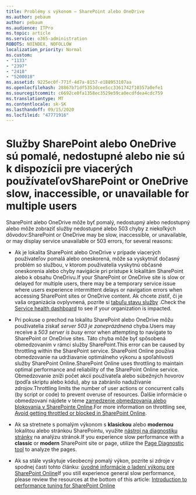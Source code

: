 ```yaml
---
title: Problémy s výkonom – SharePoint alebo OneDrive
ms.author: pebaum
author: pebaum
ms.audience: ITPro
ms.topic: article
ms.service: o365-administration
ROBOTS: NOINDEX, NOFOLLOW
localization_priority: Normal
ms.custom:
- "1133"
- "2397"
- "2418"
- "5200018"
ms.assetid: 9225ec0f-771f-4d7a-8157-e188953107aa
ms.openlocfilehash: 28867b71df5353dcee5cc3361742f10357a0efe1
ms.sourcegitcommit: c6692ce0fa1358ec3529e59ca0ecdfdea4cdc759
ms.translationtype: MT
ms.contentlocale: sk-SK
ms.lasthandoff: 09/15/2020
ms.locfileid: "47771916"
---
```

# <a name="sharepoint-or-onedrive-slow-inaccessible-or-unavailable-for-multiple-users"></a><span data-ttu-id="32fe6-102">Služby SharePoint alebo OneDrive sú pomalé, nedostupné alebo nie sú k dispozícii pre viacerých používateľov</span><span class="sxs-lookup"><span data-stu-id="32fe6-102">SharePoint or OneDrive slow, inaccessible, or unavailable for multiple users</span></span>

<span data-ttu-id="32fe6-103">SharePoint alebo OneDrive môže byť pomalý, nedostupný alebo nedostupný alebo môže zobraziť služby nedostupné alebo 503 chyby z niekoľkých dôvodov:</span><span class="sxs-lookup"><span data-stu-id="32fe6-103">SharePoint or OneDrive may be slow, inaccessible, or unavailable, or may display service unavailable or 503 errors, for several reasons:</span></span>
  
- <span data-ttu-id="32fe6-104">Ak je lokalita SharePoint alebo OneDrive v prípade viacerých používateľov pomalá alebo oneskorená, môže sa vyskytnúť dočasný problém so službou, v ktorom používatelia vyskytnú občasné oneskorenia alebo chyby navigácie pri prístupe k lokalitám SharePoint alebo k obsahu OneDrivu.</span><span class="sxs-lookup"><span data-stu-id="32fe6-104">If your SharePoint or OneDrive site is slow or delayed for multiple users, there may be a temporary service issue where users experience intermittent delays or navigation errors when accessing SharePoint sites or OneDrive content.</span></span> <span data-ttu-id="32fe6-105">Ak chcete zistiť, či je vaša organizácia ovplyvnená, pozrite si [tabuľu stavu služby](https://admin.microsoft.com/AdminPortal/Home#/servicehealth) .</span><span class="sxs-lookup"><span data-stu-id="32fe6-105">Check the [Service health dashboard](https://admin.microsoft.com/AdminPortal/Home#/servicehealth) to see if your organization is impacted.</span></span>
  
- <span data-ttu-id="32fe6-106">Pri pokuse o prechod na lokalitu SharePoint alebo OneDrive môžu používatelia získať *server 503 je zaneprázdnená* chyba.</span><span class="sxs-lookup"><span data-stu-id="32fe6-106">Users may receive a *503 server is busy* error when attempting to navigate to SharePoint or OneDrive sites.</span></span> <span data-ttu-id="32fe6-107">Táto chyba môže byť spôsobená obmedzovaním v rámci služby SharePoint.</span><span class="sxs-lookup"><span data-stu-id="32fe6-107">This error can be caused by throttling within the SharePoint service.</span></span> <span data-ttu-id="32fe6-108">SharePoint Online používa obmedzovanie na udržiavanie optimálneho výkonu a spoľahlivosti služby SharePoint Online.</span><span class="sxs-lookup"><span data-stu-id="32fe6-108">SharePoint Online uses throttling to maintain optimal performance and reliability of the SharePoint Online service.</span></span> <span data-ttu-id="32fe6-109">Obmedzovanie zníži počet akcií používateľa alebo súbežných hovorov (podľa skriptu alebo kódu), aby sa zabránilo nadužívanie zdrojov.</span><span class="sxs-lookup"><span data-stu-id="32fe6-109">Throttling limits the number of user actions or concurrent calls (by script or code) to prevent overuse of resources.</span></span> <span data-ttu-id="32fe6-110">Ďalšie informácie o obmedzovaní nájdete v téme [zamedzenie obmedzovania alebo blokovania v SharePointe Online](https://docs.microsoft.com/sharepoint/dev/general-development/how-to-avoid-getting-throttled-or-blocked-in-sharepoint-online).</span><span class="sxs-lookup"><span data-stu-id="32fe6-110">For more information on throttling see, [Avoid getting throttled or blocked in SharePoint Online](https://docs.microsoft.com/sharepoint/dev/general-development/how-to-avoid-getting-throttled-or-blocked-in-sharepoint-online).</span></span>

- <span data-ttu-id="32fe6-111">Ak sa stretnete s pomalým výkonom s **klasickou** alebo **modernou** lokalitou alebo stránkou SharePointu, využite [nástroj na diagnostiku stránky](https://aka.ms/perftool) na analýzu stránok.</span><span class="sxs-lookup"><span data-stu-id="32fe6-111">If you experience slow performance with a **classic** or **modern** SharePoint site or page, utilize the [Page Diagnostic tool](https://aka.ms/perftool) to analyze the pages.</span></span>
  
- <span data-ttu-id="32fe6-112">Ak sa stále vyskytuje všeobecný pomalý výkon, pozrite si zdroje v spodnej časti tohto článku: [úvodné informácie o ladení výkonu pre SharePoint Online](https://go.microsoft.com/fwlink/?linkid=2024334)</span><span class="sxs-lookup"><span data-stu-id="32fe6-112">If you still experience general slow performance, please review the resources at the bottom of this article: [Introduction to performance tuning for SharePoint Online](https://go.microsoft.com/fwlink/?linkid=2024334)</span></span>
  